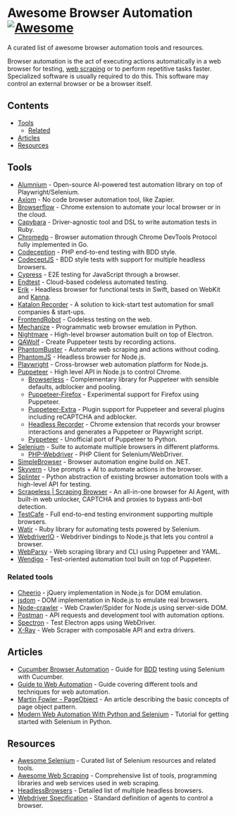 # Awesome Browser Automation [![Awesome](https://awesome.re/badge.svg)](https://awesome.re)

A curated list of awesome browser automation tools and resources.

Browser automation is the act of executing actions automatically in a web browser for testing, [web scraping](https://en.wikipedia.org/wiki/Web_scraping) or to perform repetitive tasks faster. Specialized software is usually required to do this. This software may control an external browser or be a browser itself.

## Contents

* [Tools](#tools)
  * [Related](#related)
* [Articles](#articles)
* [Resources](#resources)


## Tools
 
* [Alumnium](https://alumnium.ai) - Open-source AI-powered test automation library on top of Playwright/Selenium.
* [Axiom](https://axiom.ai) - No code browser automation tool, like Zapier.
* [Browserflow](https://browserflow.app) - Chrome extension to automate your local browser or in the cloud.
* [Capybara](https://github.com/teamcapybara/capybara) - Driver-agnostic tool and DSL to write automation tests in Ruby.
* [Chromedp](https://github.com/chromedp/chromedp) - Browser automation through Chrome DevTools Protocol fully implemented in Go.
* [Codeception](https://github.com/codeception/codeception) - PHP end-to-end testing with BDD style.
* [CodeceptJS](https://github.com/Codeception/CodeceptJS) - BDD style tests with support for multiple headless browsers.
* [Cypress](https://www.cypress.io) - E2E testing for JavaScript through a browser.
* [Endtest](https://endtest.io) - Cloud-based codeless automated testing.
* [Erik](https://github.com/phimage/Erik) - Headless browser for functional tests in Swift, based on WebKit and [Kanna](https://github.com/tid-kijyun/Kanna).
* [Katalon Recorder](https://chrome.google.com/webstore/detail/katalon-recorder-selenium/ljdobmomdgdljniojadhoplhkpialdid) - A solution to kick-start test automation for small companies & start-ups.
* [FrontendRobot](https://frontendrobot.com) - Codeless testing on the web.
* [Mechanize](https://mechanize.readthedocs.io/en/latest) - Programmatic web browser emulation in Python.
* [Nightmare](https://github.com/segmentio/nightmare) - High-level browser automation built on top of Electron.
* [QAWolf](https://docs.qawolf.com) - Create Puppeteer tests by recording actions.
* [PhantomBuster](https://phantombuster.com) - Automate web scraping and actions without coding.
* [PhantomJS](https://github.com/ariya/phantomjs) - Headless browser for Node.js.
* [Playwright](https://github.com/microsoft/playwright) - Cross-browser web automation platform for Node.js.
* [Puppeteer](https://github.com/GoogleChrome/puppeteer) - High level API in Node.js to control Chrome.
  * [Browserless](https://browserless.js.org) - Complementary library for Puppeteer with sensible defaults, adblocker and pooling.
  * [Puppeteer-Firefox](https://github.com/puppeteer/puppeteer/tree/master/experimental/puppeteer-firefox) - Experimental support for Firefox using Puppeteer.
  * [Puppeteer-Extra](https://github.com/berstend/puppeteer-extra/tree/master/packages/puppeteer-extra) - Plugin support for Puppeteer and several plugins including reCAPTCHA and adblocker.
  * [Headless Recorder](https://www.checklyhq.com/docs/headless-recorder) - Chrome extension that records your browser interactions and generates a Puppeteer or Playwright script.
  * [Pyppeteer](https://github.com/miyakogi/pyppeteer) - Unofficial port of Puppeteer to Python.
* [Selenium](https://www.seleniumhq.org) - Suite to automate multiple browsers in different platforms.
  * [PHP-Webdriver](https://github.com/php-webdriver/php-webdriver) - PHP Client for Selenium/WebDriver.
* [SimpleBrowser](https://github.com/SimpleBrowserDotNet/SimpleBrowser) - Browser automation engine build on .NET.
* [Skyvern](https://github.com/Skyvern-AI/Skyvern) - Use prompts + AI to automate actions in the browser.
* [Splinter](https://splinter.readthedocs.io/en/latest/index.html) - Python abstraction of existing browser automation tools with a high-level API for testing.
* [Scrapeless | Scraping Browser](https://www.scrapeless.com/en/product/scraping-browser) - An all-in-one browser for AI Agent, with built-in web unlocker, CAPTCHA and proxies to bypass anti-bot detection.
* [TestCafe](https://devexpress.github.io/testcafe) - Full end-to-end testing environment supporting multiple browsers.
* [Watir](http://watir.com) - Ruby library for automating tests powered by Selenium.
* [WebdriverIO](http://webdriver.io) - Webdriver bindings to Node.js that lets you control a browser.
* [WebParsy](https://github.com/joseconstela/webparsy) - Web scraping library and CLI using Puppeteer and YAML.
* [Wendigo](https://github.com/angrykoala/wendigo) - Test-oriented automation tool built on top of Puppeteer.

### Related tools

* [Cheerio](https://github.com/cheeriojs/cheerio) - jQuery implementation in Node.js for DOM emulation.
* [jsdom](https://github.com/jsdom/jsdom) - DOM implementation in Node.js to emulate real browsers.
* [Node-crawler](http://nodecrawler.org) - Web Crawler/Spider for Node.js using server-side DOM.
* [Postman](https://www.getpostman.com) - API requests and development tool with automation options.
* [Spectron](https://electronjs.org/spectron) - Test Electron apps using WebDriver.
* [X-Ray](https://github.com/matthewmueller/x-ray) - Web Scraper with composable API and extra drivers.

## Articles

* [Cucumber Browser Automation](https://cucumber.io/docs/guides/browser-automation) - Guide for [BDD](https://en.wikipedia.org/wiki/Behavior-driven_development) testing using Selenium with Cucumber.
* [Guide to Web Automation](https://hackernoon.com/guide-to-web-automation-889557804453) - Guide covering different tools and techniques for web automation.
* [Martin Fowler - PageObject](https://martinfowler.com/bliki/PageObject.html) - An article describing the basic concepts of page object pattern.
* [Modern Web Automation With Python and Selenium](https://realpython.com/modern-web-automation-with-python-and-selenium) - Tutorial for getting started with Selenium in Python.

## Resources

* [Awesome Selenium](https://github.com/christian-bromann/awesome-selenium#readme) - Curated list of Selenium resources and related tools.
* [Awesome Web Scraping](https://github.com/lorien/awesome-web-scraping) - Comprehensive list of tools, programming libraries and web services used in web scraping.
* [HeadlessBrowsers](https://github.com/dhamaniasad/HeadlessBrowsers) - Detailed list of multiple headless browsers.
* [Webdriver Specification](https://www.w3.org/TR/webdriver1) - Standard definition of agents to control a browser.
